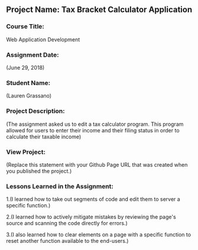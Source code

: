 ## Project Name:  Tax Bracket Calculator Application

### Course Title:
Web Application Development

### Assignment Date:  
(June 29, 2018)

### Student Name:  
(Lauren Grassano)

### Project Description:
(The assignment asked us to edit a tax calculator program. This program allowed for users to enter their income and their filing status in order to calculate their taxable income)

### View Project:
(Replace this statement with your Github Page URL that was created when you 
 published the project.)

### Lessons Learned in the Assignment:
1.(I learned how to take out segments of code and edit them to server a specific function.)

2.(I learned how to actively mitigate mistakes by reviewing the page's source and scanning the code directly for errors.)

3.(I also learned how to clear elements on a page with a specific function to reset another function available to the end-users.)
